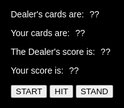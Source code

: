 <html lang="en">
    <head>
        <!-- imports bootstrap styling library -->
        <meta charset="UTF-8" />
        <meta name="viewport" content="width=device-width, initial-scale=1.0" />
        <!-- CSS only -->
        <link
            href="https://cdn.jsdelivr.net/npm/bootstrap@5.2.2/dist/css/bootstrap.min.css"
            rel="stylesheet"
            integrity="sha384-Zenh87qX5JnK2Jl0vWa8Ck2rdkQ2Bzep5IDxbcnCeuOxjzrPF/et3URy9Bv1WTRi"
            crossorigin="anonymous"
        />
        <link
            rel="stylesheet"
            href="https://cdn.jsdelivr.net/npm/bootstrap-icons@1.9.1/font/bootstrap-icons.css"
        />

<html>

<head>
    <style>
@import url('https://fonts.googleapis.com/css?family=Chakra+Petch');
html, body{
  height: 100%;
  min-height: 100%;
  margin: 0;
	background: black;
	font-family: 'Chakra Petch', sans-serif;
	color: #ffffff;
	padding: 15px;
	overflow-x: hidden;
	max-width: 100%;
}
        .myDiv {
            margin:100px
        }
        .column {
        float: left;
        width: 10%;
        display: flex;
        padding: 5px;
        }
        .row::after {
        content: "";
        clear: both;
        display: table;
        }
        p.introduction {
        }
        p.introduction span {
        background-color: #000000;
        color: #FFFFFF;
        border-radius: 25px;
        padding: 0 5px 0 5px;
        }
    </style>
</head>
<body>
    <div class="row">
        <div id="playerCardArray">
        </div>
    </div>
    <br>
    <div class="row">
        <div id="dealerCardArray">
        </div>
    </div>
<div class="myDiv">
    <div class="myDiv">
        <p id="Dealer" class="introduction">Dealer's cards are: <span>??</span></p>
        <p id="Player" class="introduction">Your cards are: <span>??</span></p>
        <p id="DealerScore" class="introduction">The Dealer's score is: <span>??</span></p>
        <p id="PlayerScore" class="introduction">Your score is: <span>??</span></p>
        <div>
            <!-- <img id="start" src="https://dashpen.github.io/blog/images/start.png"/> -->
            <button type="button" class="btn btn-dark btn-lg" id="start">START</button>
            <!-- <img id="hit" src="https://dashpen.github.io/blog/images/hit.png"/> -->
            <button type="button" class="btn btn-success btn-lg" id="hit" >HIT</button>
            <!-- <img id="stand" src="https://dashpen.github.io/blog/images/stand.png"/> -->
            <button type="button" class="btn btn-warning btn-lg" id="stand">STAND</button>
            <img id="win" style="visibility: hidden;" src="https://dashpen.github.io/blog/images/win.png"/>
            <img id="lose" style="visibility: hidden;" src="https://dashpen.github.io/blog/images/lose.png"/>
            <img id="push" style="visibility: hidden;" src="https://dashpen.github.io/blog/images/push.png"/>
            <script>
            
                var Cards = ["Ace", 2, 3, 4, 5, 6, 7, 8, 9, 10, "Jack", "Queen", "King"];
                var cardNumbers = [1, 2, 3, 4, 5, 6, 7, 8, 9, 10, 11, 12, ]
                const cardImages = ["clubs_ace", "clubs_2", "clubs_3", "clubs_4", "clubs_5", "clubs_6", "clubs_7","clubs_8", "clubs_9", "clubs_10", "clubs_jack", "clubs_queen", "clubs_king", 
                                    'diamonds_ace', 'diamonds_2', 'diamonds_3', 'diamonds_4', 'diamonds_5', 'diamonds_6', 'diamonds_7', 'diamonds_8', 'diamonds_9', 'diamonds_10', 'diamonds_jack', 'diamonds_queen', 'diamonds_king', 
                                    'hearts_ace', 'hearts_2', 'hearts_3', 'hearts_4', 'hearts_5', 'hearts_6', 'hearts_7', 'hearts_8', 'hearts_9', 'hearts_10', 'hearts_jack', 'hearts_queen', 'hearts_king', 
                                    'spades_ace', 'spades_2', 'spades_3', 'spades_4', 'spades_5', 'spades_6', 'spades_7', 'spades_8', 'spades_9', 'spades_10', 'spades_jack', 'spades_queen', 'spades_king'];
                var cardsPicked = [];
                var rand = (Math.random() * 12);
                var rand2 = (Math.random() * 12);
                var winScore = 21;
                var isPlayerOver = false;
                var isDealerOver = false;
                var playerCards = [];
                var dealerCards = [];
                var playerAces = [];
                var dealerAces = [];

                function genInt(){
                    let thing = Math.random() * 4
                    console.log(thing)
                    console.log(Math.trunc(thing))
                }

                // Generates a random card and returns it as a string
                function RandCard(isP){
                    let randNumber = Math.trunc(Math.random() * 13);
                    let randCardType = Math.trunc(Math.random() * 4);
                    
                    // Checks if you are making a card for the dealer or the player
                    if(isP == true){
                        // If the random card is an ace it will add 11 to the score and the option to have only 1 instead
                        if(randNumber == 0){
                            playerCards.push(11);
                            playerAces.push(-10);
                        }
                        // If the card is Jack, Queen or king, it will add only 10 to score
                        else if(randNumber >= 9){
                            playerCards.push(10);
                        }
                        else{
                            playerCards.push(randNumber + 1);
                        }
                    } else {
                        if(randNumber == 0){
                            dealerCards.push(11);
                            dealerAces.push(-10);
                        }
                        else if(randNumber >= 9){
                            dealerCards.push(10);
                        }
                        else{
                           dealerCards.push(randNumber + 1);
                        }
                    }
                    revealCard(randNumber + randCardType*13, isP)
                    return Cards[randNumber];
                }
                // Function called every time you want an image of the card to show
                function revealCard(card, isP){
                    var temp = '<div class="column"> <img src="/images/cards/'+ cardImages[card] + '.png" alt="card" style="size: 50%;"> </div>';

                    if(isP){
                        document.getElementById("playerCardArray").innerHTML += temp;
                    }else{
                        document.getElementById("dealerCardArray").innerHTML += temp;
                    }
                }

                // Returns the score of the player or dealer
                function CalculateScore(isP){
                    let sum = 0;
                    // Checks if player or dealer is being checked
                    if (isP == true){
                        playerCards.forEach(element => {
                            sum += element;
                        });
                        // If the player is over 21 score, it will make all aces 1 instead of 11
                        if (isPlayerOver){
                                playerAces.forEach(element =>{
                                    sum += element
                                });
                            }
                    } else {
                        dealerCards.forEach(element => {
                            sum += element;
                        }); 
                        
                        if (isDealerOver){
                                dealerAces.forEach(element =>{
                                    sum += element
                                });
                            }
                    }
                    return sum;
                }

                // Initialization of the game and resetting of the scores
                document.getElementById("start").onclick = function(){
                    // revealCard(1);
                    playerCards = [];
                    dealerCards = [];
                    playerAces = [];
                    dealerAces = [];
                    isDealerOver = false;
                    isPlayerOver = false;

                    document.getElementById("playerCardArray").innerHTML = null;
                    document.getElementById("dealerCardArray").innerHTML = null;
                    
                    document.getElementById("lose").style.visibility = "hidden";
                    document.getElementById("win").style.visibility = "hidden";
                    document.getElementById("push").style.visibility = "hidden";

                    document.getElementById("Dealer").innerHTML = "Dealer's cards are " + RandCard(false) + " | " + RandCard(false);
                    document.getElementById("Player").innerHTML = "Your cards are " + RandCard(true) + " | " + RandCard(true);
                    document.getElementById("DealerScore").innerHTML = "The Dealer's Score is: " + CalculateScore(false);
                    document.getElementById("PlayerScore").innerHTML = "Your Score is: " + CalculateScore(true);

                    if((CalculateScore(true) == winScore) && (CalculateScore(false) == winScore)){
                        document.getElementById("push").style.visibility = "visible";
                    }
                    else if(CalculateScore(true) == winScore){
                        document.getElementById("win").style.visibility = "visible";
                        updateGlobal(true);
                    }
                    else if(CalculateScore(false) == winScore){
                        document.getElementById("lose").style.visibility = "visible";
                        updateGlobal(false);
                    }
                }

                // Adds score to the player and checks if the player has won or lost if they are over or equal to the winscore
                document.getElementById("hit").onclick = function(){

                    document.getElementById("Player").innerHTML += " | " + RandCard(true);
                    document.getElementById("PlayerScore").innerHTML = "Your Score is: " + CalculateScore(true);


                    if(CalculateScore(true) > winScore){
                        isPlayerOver = true;
                        document.getElementById("PlayerScore").innerHTML = "Your Score is: " + CalculateScore(true);
                    }

                    if(CalculateScore(true) > winScore){
                        document.getElementById("lose").style.visibility = "visible";
                        updateGlobal(false);
                    } 

                    if(CalculateScore(true) == winScore){
                        document.getElementById("win").style.visibility = "visible";
                        updateGlobal(true);
                    }
                }

                // Checks if the player has won the game and runs through the dealer's cards
                document.getElementById("stand").onclick = function(){
                    let gameEnd = false;
                    while(gameEnd == false){

                        if (CalculateScore(false) > CalculateScore(true)){   
                            document.getElementById("lose").style.visibility = "visible";
                            updateGlobal(false);
                            gameEnd = true;

                        } else if (CalculateScore(false) == CalculateScore(true)){
                            document.getElementById("push").style.visibility = "visible";
                            gameEnd = true;

                        } else {
                            document.getElementById("Dealer").innerHTML += " | " + RandCard(false);
                            document.getElementById("DealerScore").innerHTML = "The Dealer's Score is: " + CalculateScore(false);

                            if (CalculateScore(false) > winScore){
                                document.getElementById("win").style.visibility = "visible";
                                updateGlobal(true);
                                gameEnd = true;

                            } else if (CalculateScore(false) > CalculateScore(true)){
                                document.getElementById("lose").style.visibility = "visible";
                                updateGlobal(false);
                                gameEnd = true;
                            }
                        }
                    }
                }
            </script>
        </div>
    </div>
</div>
</body>
</html>